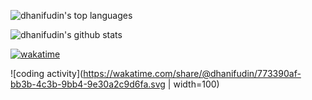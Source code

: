 ![dhanifudin's top languages](https://github-readme-stats.vercel.app/api/top-langs/?username=dhanifudin&show_icons=true&count_private=true&theme=gruvbox)

![dhanifudin's github stats](https://github-readme-stats.vercel.app/api?username=dhanifudin&show_icons=true&count_private=true&theme=gruvbox)

[![wakatime](https://wakatime.com/badge/user/f8bff2ab-816b-4a1a-9bb9-54d611c99895.svg)](https://wakatime.com/@f8bff2ab-816b-4a1a-9bb9-54d611c99895)

![coding activity](https://wakatime.com/share/@dhanifudin/773390af-bb3b-4c3b-9bb4-9e30a2c9d6fa.svg | width=100)
